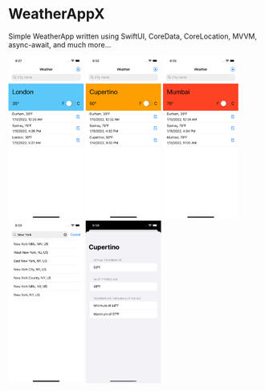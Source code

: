 # WeatherAppX
Simple WeatherApp written using SwiftUI, CoreData, CoreLocation, MVVM, async-await, and much more...

<img src="weatherAppX1.png" width = "150" > <img src="weatherAppX2.png" width = "150" > <img src="weatherAppX3.png" width = "150" > <img src="weatherAppX4.png" width = "150" > <img src="weatherAppX5.png" width = "150" >
